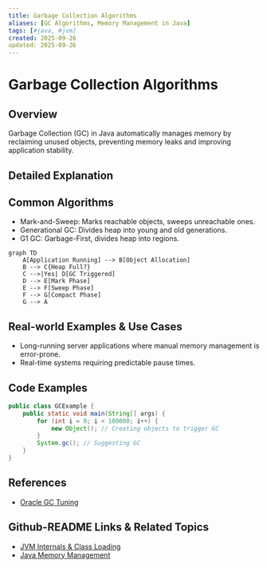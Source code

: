 ```yaml
---
title: Garbage Collection Algorithms
aliases: [GC Algorithms, Memory Management in Java]
tags: [#java, #jvm]
created: 2025-09-26
updated: 2025-09-26
---
```


# Garbage Collection Algorithms

## Overview

Garbage Collection (GC) in Java automatically manages memory by reclaiming unused objects, preventing memory leaks and improving application stability.

## Detailed Explanation

## Common Algorithms

- Mark-and-Sweep: Marks reachable objects, sweeps unreachable ones.
- Generational GC: Divides heap into young and old generations.
- G1 GC: Garbage-First, divides heap into regions.

```mermaid
graph TD
    A[Application Running] --> B[Object Allocation]
    B --> C{Heap Full?}
    C -->|Yes| D[GC Triggered]
    D --> E[Mark Phase]
    E --> F[Sweep Phase]
    F --> G[Compact Phase]
    G --> A
```

## Real-world Examples & Use Cases

- Long-running server applications where manual memory management is error-prone.
- Real-time systems requiring predictable pause times.

## Code Examples

```java
public class GCExample {
    public static void main(String[] args) {
        for (int i = 0; i < 100000; i++) {
            new Object(); // Creating objects to trigger GC
        }
        System.gc(); // Suggesting GC
    }
}
```

## References

- [Oracle GC Tuning](https://docs.oracle.com/javase/8/docs/technotes/guides/vm/gctuning/)

## Github-README Links & Related Topics

- [JVM Internals & Class Loading](../jvm-internals-class-loading/README.md)
- [Java Memory Management](../java-memory-management/README.md)